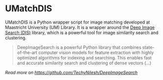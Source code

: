 # UMatchDIS

UMatchDIS is a Python wrapper script for image matching developed at Maastricht University (UM) Library. 
It is a wrapper around the [Deep Image Search (DIS)](https://pypi.org/project/DeepImageSearch/) library, which is a powerful tool for image similarity search and clustering.
> DeepImageSearch is a powerful Python library that combines state-of-the-art computer vision models for feature
> extraction with highly optimized algorithms for indexing and searching. This enables fast and accurate similarity search
> and clustering of dense vectors (...) 

_Read more on https://github.com/TechyNilesh/DeepImageSearch_
